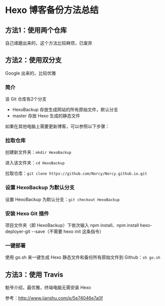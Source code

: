 # Hexo 博客备份方法总结
## 方法1：使用两个仓库
自己琢磨出来的，这个方法比较麻烦，已废弃

## 方法2：使用双分支
Google 出来的，比较优雅

### 简介
该 Git 仓库有2个分支

+ HexoBackup 存放生成网站的所有原始文件，默认分支
+ master 存放 Hexo 生成的静态文件

如果在其他电脑上需要更新博客，可以参照以下步骤：

###  拉取仓库
创建新文件夹：`mkdir HexoBackup`

进入该文件夹：`cd HexoBackup`

拉取仓库：`git clone https://github.com/Norcy/Norcy.github.io.git`

### 设置 HexoBackup 为默认分支
设置 HexoBackup 为默认分支：`git checkout HexoBackup`

### 安装 Hexo Git 插件
项目文件夹（即 HexoBackup）下依次输入 npm install、npm install hexo-deployer-git --save（不需要 hexo init 这条指令）

### 一键部署
使用 go.sh 来一键生成 Hexo 静态文件和备份所有原始文件到 Github：`sh go.sh`


## 方法3：使用 Travis
魁爷介绍，最优雅，终端电脑无需安装 Hexo

参考：http://www.jianshu.com/p/5e74046e7a0f